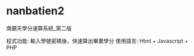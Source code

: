 nanbatien2
==========

南霸天學分速算系統_第二版

程式功能:
          輸入學號密碼後，快速算出畢業學分
使用語言:
          Html + Javascript + PHP
